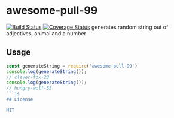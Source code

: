 # awesome-pull-99

[![Build Status](https://travis-ci.org/runesam/awesome-pull-99.svg?branch=master)](https://travis-ci.org/runesam/awesome-pull-99)
[![Coverage Status](https://coveralls.io/repos/github/runesam/awesome-pull-99/badge.svg?branch=initial-release)](https://coveralls.io/github/runesam/awesome-pull-99?branch=initial-release)
generates random string out of adjectives, animal and a number

## Usage

```js
const generateString = require('awesome-pull-99')
console.log(generateString());
// clever-fox-23
console.log(generateString());
// hungry-wolf-55
```js
## License

MIT